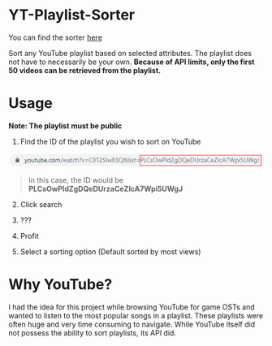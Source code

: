 # YT-Playlist-Sorter

You can find the sorter [here](https://playlist-view-sorter.firebaseapp.com/)

Sort any YouTube playlist based on selected attributes. The playlist does not have to necessarily be your own. **Because of API limits, only the first 50 videos can be retrieved from the playlist.**

# Usage

**Note: The playlist must be public**

1. Find the ID of the playlist you wish to sort on YouTube

![Get playlist ID](src/assets/playlistID.png)

> In this case, the ID would be **PLCsOwPldZgDQeDUrzaCeZIcA7Wpi5UWgJ**

2. Click search

3. ???

4. Profit

5. Select a sorting option (Default sorted by most views)

# Why YouTube?

I had the idea for this project while browsing YouTube for game OSTs and wanted to listen to the most popular songs in a playlist. These playlists were often huge and very time consuming to navigate. While YouTube itself did not possess the ability to sort playlists, its API did.
